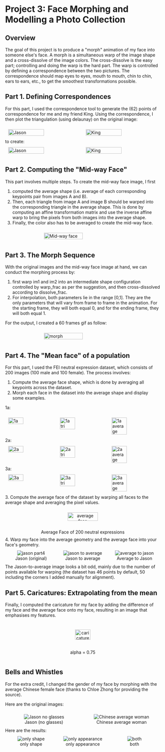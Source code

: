 # Project 3: Face Morphing and Modelling a Photo Collection

## Overview
The goal of this project is to produce a "morph" animation of my face into someone else's face. A morph is a simultaneous warp of the image shape and a cross-dissolve of the image colors. The cross-dissolve is the easy part; controlling and doing the warp is the hard part. The warp is controlled by defining a correspondence between the two pictures. The correspondence should map eyes to eyes, mouth to mouth, chin to chin, ears to ears, etc., to get the smoothest transformations possible.

## Part 1. Defining Correspondences
For this part, I used the correspondence tool to generate the (62) points of correspondence for me and my friend King. Using the correspondence, I then plot the triangulation (using delaunay) on the original image:
<div style="display: flex; width: 100%;">
    <img src="../images/project3_images/data/jason.jpg" alt="Jason" style="width: 50%; margin: 10px;">
    <img src="../images/project3_images/data/king.jpg" alt="King" style="width: 50%; margin: 10px;">
</div>
to create:
<div style="display: flex; width: 100%;">
    <img src="../images/project3_images/result/part1_jason_tri.jpg" alt="Jason" style="width: 50%; margin: 10px;">
    <img src="../images/project3_images/result/part1_king_tri.jpg" alt="King" style="width: 50%; margin: 10px;">
</div>

## Part 2. Computing the "Mid-way Face"
This part involves multiple steps. To create the mid-way face image, I first
1. computed the average shape (i.e. average of each corresponding keypoints pair from images A and B).
2. Then, each triangle from image A and image B should be warped into the corresponding triangle in the average shape. This is done by computing an affine transformation matrix and use the inverse affine warp to bring the pixels from both images into the average shape.
3. Finally, the color also has to be averaged to create the mid-way face.
<div style="display: flex; justify-content: center; width: 100%;">
    <img src="../images/project3_images/result/part2_midway_face.jpg" alt="Mid-way face" style="width: 50%; margin: 10px;">
</div>

## Part 3. The Morph Sequence
With the original images and the mid-way face image at hand, we can conduct the morphing process by:
1. first warp im1 and im2 into an intermediate shape configuration controlled by warp_frac as per the suggestion, and then cross-dissolved according to dissolve_frac.
2. For interpolation, both parameters lie in the range [0,1]. They are the only parameters that will vary from frame to frame in the animation. For the starting frame, they will both equal 0, and for the ending frame, they will both equal 1.

For the output, I created a 60 frames gif as follow:
<div style="display: flex; justify-content: center; width: 100%;">
    <img src="../images/project3_images/result/part3_morph_sequence.gif" alt="morph" style="width: 50%; margin: 10px;">
</div>

## Part 4. The "Mean face" of a population
For this part, I used the FEI neutral expression dataset, which consists of 200 images (100 male and 100 female). The process involves:
1. Compute the average face shape, which is done by averaging all keypoints across the dataset.
2. Morph each face in the dataset into the average shape and display some examples.

1a:
<div style="display: flex; width: 100%;">
    <img src="../images/project3_images/data/frontalimages_spatiallynormalized/1a.jpg" alt="1a" style="width: 33%; margin: 10px;">
    <img src="../images/project3_images/result/part4_1a_triangulation.jpg" alt="1a tri" style="width: 33%; margin: 10px;">
    <img src="../images/project3_images/result/part4_1a_to_average.jpg" alt="1a average" style="width: 33%; margin: 10px;">
</div>
2a:
<div style="display: flex; width: 100%;">
    <img src="../images/project3_images/data/frontalimages_spatiallynormalized/2a.jpg" alt="2a" style="width: 33%; margin: 10px;">
    <img src="../images/project3_images/result/part4_2a_triangulation.jpg" alt="2a tri" style="width: 33%; margin: 10px;">
    <img src="../images/project3_images/result/part4_2a_to_average.jpg" alt="2a average" style="width: 33%; margin: 10px;">
</div>
3a:
<div style="display: flex; width: 100%;">
    <img src="../images/project3_images/data/frontalimages_spatiallynormalized/3a.jpg" alt="3a" style="width: 33%; margin: 10px;">
    <img src="../images/project3_images/result/part4_3a_triangulation.jpg" alt="3a tri" style="width: 33%; margin: 10px;">
    <img src="../images/project3_images/result/part4_3a_to_average.jpg" alt="3a average" style="width: 33%; margin: 10px;">
</div>
3. Compute the average face of the dataset by warping all faces to the average shape and averaging the pixel values.
<div style="display: flex; justify-content: center; width: 100%;">
    <figure style="text-align: center;">
        <img src="../images/project3_images/result/part4_average_face.jpg" alt="average face" style="width: 60%; margin: 10px;">
        <figcaption>Average Face of 200 neutral expressions</figcaption>
    </figure>
</div>
4. Warp my face into the average geometry and the average face into your face's geometry.
<div style="display: flex; width: 100%;">
    <figure style="width: 33%; margin: 10px; text-align: center;">
        <img src="../images/project3_images/data/jason4.jpg" alt="jason part4">
        <figcaption>Jason (original)</figcaption>
    </figure>
    <figure style="width: 33%; margin: 10px; text-align: center;">
        <img src="../images/project3_images/result/part4_jason4_to_average.jpg" alt="jason to average">
        <figcaption>Jason to average</figcaption>
    </figure>
    <figure style="width: 33%; margin: 10px; text-align: center;">
        <img src="../images/project3_images/result/part4_average_to_jason4.jpg" alt="average to jason">
        <figcaption>Average to Jason</figcaption>
    </figure>
</div>
The Jason-to-average image looks a bit odd, mainly due to the number of points available for warping (the dataset has 46 points by default, 50 including the corners I added manually for alignment).

## Part 5. Caricatures: Extrapolating from the mean
Finally, I computed the caricature for my face by adding the difference of my face and the average face onto my face, resulting in an image that emphasises my features.
<div style="display: flex; justify-content: center; width: 100%;">
    <figure style="text-align: center;">
        <img src="../images/project3_images/result/part5_jason4_caricature_0.75.jpg" alt="caricature face" style="width: 60%; margin: 10px;">
        <figcaption>alpha = 0.75</figcaption>
    </figure>
</div>

## Bells and Whistles
For the extra credit, I changed the gender of my face by morphing with the average Chinese female face (thanks to Chloe Zhong for providing the source).

Here are the original images:
<div style="display: flex; width: 100%; text-align: center;">
    <figure style="width: 50%; margin: 10px;">
        <img src="../images/project3_images/data/jason_no_glasses.jpg" alt="Jason no glasses">
        <figcaption>Jason (no glasses)</figcaption>
    </figure>
    <figure style="width: 50%; margin: 10px;">
        <img src="../images/project3_images/data/chinese_average_woman.jpg" alt="Chinese average woman">
        <figcaption>Chinese average woman</figcaption>
    </figure>
</div>
Here are the results:
<div style="display: flex; width: 100%; text-align: center;">
    <figure style="width: 33%; margin: 10px;">
        <img src="../images/project3_images/result/b&w_jason_to_woman_shape.jpg" alt="only shape">
        <figcaption>only shape</figcaption>
    </figure>
    <figure style="width: 33%; margin: 10px;">
        <img src="../images/project3_images/result/b&w_woman_to_jason_appearance.jpg" alt="only appearance">
        <figcaption>only appearance</figcaption>
    </figure>
    <figure style="width: 33%; margin: 10px;">
        <img src="../images/project3_images/result/b&w_jason_to_woman_both.jpg" alt="both">
        <figcaption>both</figcaption>
    </figure>
</div>


